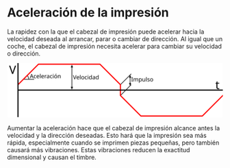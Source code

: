 Aceleración de la impresión
====
La rapidez con la que el cabezal de impresión puede acelerar hacia la velocidad deseada al arrancar, parar o cambiar de dirección. Al igual que un coche, el cabezal de impresión necesita acelerar para cambiar su velocidad o dirección.

![Gráfico de la velocidad (V) en función del tiempo al mover una boquilla de un lado a otro. La aceleración es la pendiente de la línea cuando está arrancando, parando o cambiando de dirección](../images/velocity_acceleration_jerk.svg)

Aumentar la aceleración hace que el cabezal de impresión alcance antes la velocidad y la dirección deseadas. Esto hará que la impresión sea más rápida, especialmente cuando se imprimen piezas pequeñas, pero también causará más vibraciones. Estas vibraciones reducen la exactitud dimensional y causan el timbre.